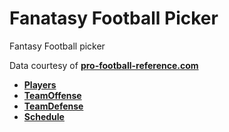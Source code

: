 # Fanatasy Football Picker
Fantasy Football picker

Data courtesy of **[pro-football-reference.com](https://www.pro-football-reference.com/years/2020/fantasy.htm)**

- **[Players](https://www.pro-football-reference.com/years/2020/fantasy.htm)**
- **[TeamOffense](https://www.pro-football-reference.com/years/2020/#all_team_stats)**
- **[TeamDefense](https://www.pro-football-reference.com/years/2020/opp.htm)**
- **[Schedule](https://www.pro-football-reference.com/years/2020/games.htm)**
